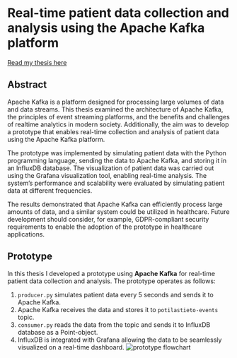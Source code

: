 # Real-time patient data collection and analysis using the Apache Kafka platform

[Read my thesis here](https://www.theseus.fi/handle/10024/881694)

## Abstract
Apache Kafka is a platform designed for processing large volumes of data and data streams. This thesis examined the architecture of Apache Kafka, the principles of event streaming platforms, and the benefits and challenges of realtime analytics in modern society. Additionally, the aim was to develop a prototype that enables real-time collection and analysis of patient data using the Apache Kafka platform. 

The prototype was implemented by simulating patient data with the Python programming language, sending the data to Apache Kafka, and storing it in an InfluxDB database. The visualization of patient data was carried out using the Grafana visualization tool, enabling real-time analysis. The system’s performance and scalability were evaluated by simulating patient data at different frequencies. 

The results demonstrated that Apache Kafka can efficiently process large amounts of data, and a similar system could be utilized in healthcare. Future development should consider, for example, GDPR-compliant security requirements to enable the adoption of the prototype in healthcare applications. 

## Prototype
In this thesis I developed a prototype using **Apache Kafka** for real-time patient data collection and analysis. The prototype operates as follows:
1. ``producer.py`` simulates patient data every 5 seconds and sends it to Apache Kafka.
2. Apache Kafka receives the data and stores it to ``potilastieto-events`` topic.
3. ``consumer.py`` reads the data from the topic and sends it to InfluxDB database as a Point-object.
4. InfluxDB is integrated with Grafana allowing the data to be seamlessly visualized on a real-time dashboard.
![prototype flowchart](https://github.com/user-attachments/assets/5b3d5efe-a8c0-425a-8de2-e603bf96d192)


